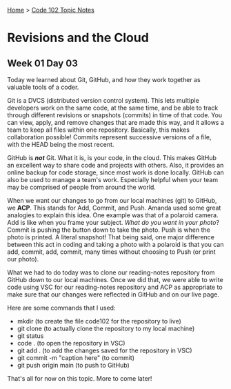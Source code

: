 [Home](../README.md) > [Code 102 Topic Notes](../102topicNotes.md)

# Revisions and the Cloud

## Week 01 Day 03

Today we learned about Git, GitHub, and how they work together as valuable tools of a coder.

Git is a DVCS (distributed version control system).
This lets multiple developers work on the same code, at the same time, and be able to track through different revisions or snapshots (commits) in time of that code.
You can view, apply, and remove changes that are made this way, and it allows a team to keep all files within one repository.
Basically, this makes collaboration possible!
Commits represent successive versions of a file, with the HEAD being the most recent.

GitHub is ***not*** Git.
What it is, is your code, in the cloud.
This makes GitHub an excellent way to share code and projects with others.
Also, it provides an online backup for code storage, since most work is done locally.
GitHub can also be used to manage a team's work.
Especially helpful when your team may be comprised of people from around the world.

When we want our changes to go from our local machines (git) to GitHub, we **ACP**.
This stands for Add, Commit, and Push.
Amanda used some great analogies to explain this idea.
One example was that of a polaroid camera.
Add is like when you frame your subject.
*What do you want in your photo*?
Commit is pushing the button down to take the photo.
Push is when the photo is printed.
A literal snapshot!
That being said, one major difference between this act in coding and taking a photo with a polaroid is that you can add, commit, add, commit, many times without choosing to Push (or print our photo).

What we had to do today was to clone our reading-notes repository from GitHub down to our local machines.
Once we did that, we were able to write code using VSC for our reading-notes repository and ACP as appropriate to make sure that our changes were reflected in GitHub and on our live page.

Here are some commands that I used:

- mkdir (to create the file code102 for the repository to live)
- git clone (to actually clone the repository to my local machine)
- git status
- code . (to open the repository in VSC)
- git add . (to add the changes saved for the repository in VSC)
- git commit -m "caption here" (to commit)
- git push origin main (to push to GitHub)

That's all for now on this topic. More to come later!
